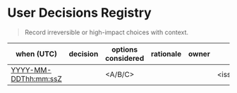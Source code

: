 # User Decisions Registry

> Record irreversible or high-impact choices with context.

| when (UTC) | decision | options considered | rationale | owner | refs |
|------------|----------|--------------------|-----------|-------|------|
| <YYYY-MM-DDThh:mm:ssZ> | <chosen path> | <A/B/C> | <why> | <name> | <issue/PR> |
